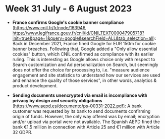 # Week 31 July - 6 August 2023

- **France confirms Google's cookie banner compliance** (https://www.cnil.fr/fr/node/163946, https://www.legifrance.gouv.fr/cnil/id/CNILTEXT000047905718?init=true&page=1&query=google&searchField=ALL&tab_selection=all): Back in December 2021, France fined Google for EUR 150m for cookie banner breaches. Following that, Google added a "Only allow essential cookies" button, which CNIL confirmed as compliance with its earlier ruling. This is interesting as Google allows choice only with respect to Search customization and Ad personalization on Search, but seemingly does not offer the choice for processing to, i.e. "measure audience engagement and site statistics to understand how our services are used and enhance the quality of those services", in other words, analytics & product development. 

- **Sending documents unencrypted via email is incompliance with privacy by design and security obligations** (https://www.aepd.es/documento/ps-00331-2022.pdf): A bank customer was requested by its bank to send documents confirming origin of funds. However, the only way offered was by email; encryption and/or upload via portal were not available. The Spanish AEPD fined the bank €1.5 million in connection with Article 25 and €1 million with Article 32 GDPR.